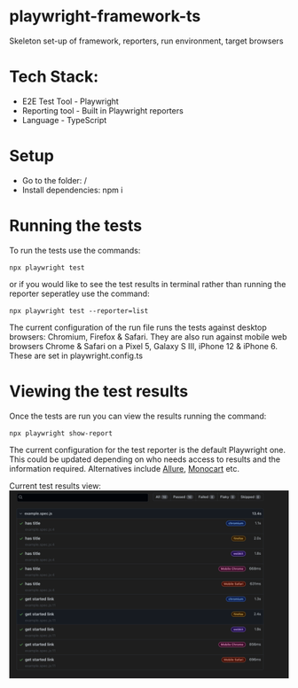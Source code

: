 # playwright-framework-ts
Skeleton set-up of framework, reporters, run environment, target browsers

# Tech Stack:
* E2E Test Tool - Playwright
* Reporting tool - Built in Playwright reporters
* Language - TypeScript

# Setup
* Go to the folder: /
* Install dependencies: npm i

# Running the tests
To run the tests use the commands: 

```
npx playwright test
```
or if you would like to see the test results in terminal rather than running the reporter seperatley use the command: 

```
npx playwright test --reporter=list
```

The current configuration of the run file runs the tests against desktop browsers: Chromium, Firefox & Safari. They are also run against mobile web browsers Chrome & Safari on a Pixel 5, Galaxy S III, iPhone 12 & iPhone 6. These are set in playwright.config.ts

# Viewing the test results
Once the tests are run you can view the results running the command: 

```
npx playwright show-report
```

The current configuration for the test reporter is the default Playwright one. This could be updated depending on who needs access to results and the information required. Alternatives include [Allure](https://github.com/allure-framework/), [Monocart](https://cenfun.github.io/monocart-reporter/) etc.

Current test results view:
![Image of the test report page](/images/testResults.png)





